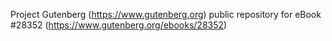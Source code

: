 Project Gutenberg (https://www.gutenberg.org) public repository for eBook #28352 (https://www.gutenberg.org/ebooks/28352)
